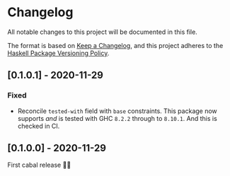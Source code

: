 # Changelog

All notable changes to this project will be documented in this file.

The format is based on [Keep a Changelog](https://keepachangelog.com/en/1.0.0/),
and this project adheres to the [Haskell Package Versioning Policy](https://pvp.haskell.org/).

## [0.1.0.1] - 2020-11-29

### Fixed
- Reconcile `tested-with` field with `base` constraints. This package now
  supports _and_ is tested with GHC `8.2.2` through to `8.10.1`. And this is
  checked in CI.

## [0.1.0.0] - 2020-11-29

First cabal release 🎉🥳
